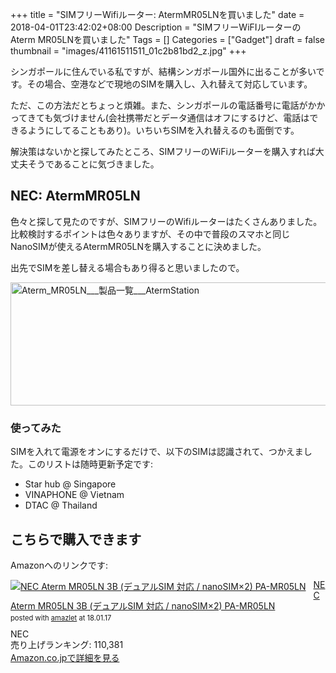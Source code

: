 +++
title = "SIMフリーWifiルーター: AtermMR05LNを買いました"
date = 2018-04-01T23:42:02+08:00
Description = "SIMフリーWiFIルーターのAterm MR05LNを買いました"
Tags = []
Categories = ["Gadget"]
draft = false
thumbnail = "images/41161511511_01c2b81bd2_z.jpg"
+++

シンガポールに住んでいる私ですが、結構シンガポール国外に出ることが多いです。その場合、空港などで現地のSIMを購入し、入れ替えて対応しています。

ただ、この方法だとちょっと煩雑。また、シンガポールの電話番号に電話がかかってきても気づけません(会社携帯だとデータ通信はオフにするけど、電話はできるようにしてることもあり)。いちいちSIMを入れ替えるのも面倒です。

解決策はないかと探してみたところ、SIMフリーのWiFiルーターを購入すれば大丈夫そうであることに気づきました。

## NEC: AtermMR05LN
色々と探して見たのですが、SIMフリーのWifiルーターはたくさんありました。比較検討するポイントは色々ありますが、その中で普段のスマホと同じNanoSIMが使えるAtermMR05LNを購入することに決めました。

出先でSIMを差し替える場合もあり得ると思いましたので。

<a data-flickr-embed="true"  href="https://www.flickr.com/photos/42332031@N02/41161511511/in/dateposted/" title="Aterm_MR05LN___製品一覧___AtermStation"><img src="https://farm1.staticflickr.com/805/41161511511_01c2b81bd2_z.jpg" width="640" height="197" alt="Aterm_MR05LN___製品一覧___AtermStation"></a><script async src="//embedr.flickr.com/assets/client-code.js" charset="utf-8"></script>

### 使ってみた
SIMを入れて電源をオンにするだけで、以下のSIMは認識されて、つかえました。このリストは随時更新予定です:

- Star hub @ Singapore
- VINAPHONE @ Vietnam
- DTAC @ Thailand

## こちらで購入できます
Amazonへのリンクです:

<div class="amazlet-box" style="margin-bottom:0px;"><div class="amazlet-image" style="float:left;margin:0px 12px 1px 0px;"><a href="https://www.amazon.co.jp/exec/obidos/ASIN/B01N79SW55/simsnes-22/ref=nosim/" name="amazletlink" target="_blank"><img src="https://images-fe.ssl-images-amazon.com/images/I/31rMiOAStzL._SL160_.jpg" alt="NEC Aterm MR05LN 3B (デュアルSIM 対応 / nanoSIM×2) PA-MR05LN" style="border: none;" /></a></div><div class="amazlet-info" style="line-height:120%; margin-bottom: 10px"><div class="amazlet-name" style="margin-bottom:10px;line-height:120%"><a href="https://www.amazon.co.jp/exec/obidos/ASIN/B01N79SW55/simsnes-22/ref=nosim/" name="amazletlink" target="_blank">NEC Aterm MR05LN 3B (デュアルSIM 対応 / nanoSIM×2) PA-MR05LN</a><div class="amazlet-powered-date" style="font-size:80%;margin-top:5px;line-height:120%">posted with <a href="http://www.amazlet.com/" title="amazlet" target="_blank">amazlet</a> at 18.01.17</div></div><div class="amazlet-detail">NEC <br />売り上げランキング: 110,381<br /></div><div class="amazlet-sub-info" style="float: left;"><div class="amazlet-link" style="margin-top: 5px"><a href="https://www.amazon.co.jp/exec/obidos/ASIN/B01N79SW55/simsnes-22/ref=nosim/" name="amazletlink" target="_blank">Amazon.co.jpで詳細を見る</a></div></div></div><div class="amazlet-footer" style="clear: left"></div></div>
